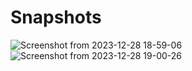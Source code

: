 # Snapshots

![Screenshot from 2023-12-28 18-59-06](https://github.com/sanjeevgangwar/Linux_task/assets/93440963/1f3d9b19-e81f-46a7-9511-e770729c6d61)
![Screenshot from 2023-12-28 19-00-26](https://github.com/sanjeevgangwar/Linux_task/assets/93440963/4eeabc97-fd69-4026-bf97-5882d15b278a)
